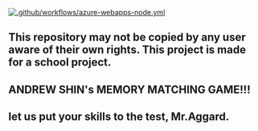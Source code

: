[![.github/workflows/azure-webapps-node.yml](https://github.com/MMMMMMi728y98/click-the-fruit-or-vegetable/actions/workflows/azure-webapps-node.yml/badge.svg)](https://github.com/MMMMMMi728y98/click-the-fruit-or-vegetable/actions/workflows/azure-webapps-node.yml)


## This repository may not be copied by any user aware of their own rights. This project is made for a school project.
## ANDREW SHIN's MEMORY MATCHING GAME!!!
## let us put your skills to the test, Mr.Aggard.

